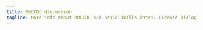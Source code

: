```yaml
---
title: RMCCDC discussion
tagline: More info about RMCCDC and basic skills intro. License Dialog Analysis from Ethan.
---
```


